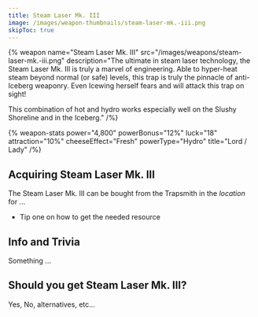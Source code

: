 ```yaml
---
title: Steam Laser Mk. III
image: /images/weapon-thumbnails/steam-laser-mk.-iii.png
skipToc: true
---
```


{% weapon
 name="Steam Laser Mk. III"
 src="/images/weapons/steam-laser-mk.-iii.png"
 description="The ultimate in steam laser technology, the Steam Laser Mk. III is truly a marvel of engineering. Able to hyper-heat steam beyond normal (or safe) levels, this trap is truly the pinnacle of anti-Iceberg weaponry. Even Icewing herself fears and will attack this trap on sight!

This combination of hot and hydro works especially well on the Slushy Shoreline and in the Iceberg."
/%}

{% weapon-stats
 power="4,800"
 powerBonus="12%"
 luck="18"
 attraction="10%"
 cheeseEffect="Fresh"
 powerType="Hydro"
 title="Lord / Lady"
/%}

## Acquiring Steam Laser Mk. III

The Steam Laser Mk. III can be bought from the Trapsmith in the *location* for ...

- Tip one on how to get the needed resource

## Info and Trivia

Something ...

## Should you get Steam Laser Mk. III?

Yes, No, alternatives, etc...
